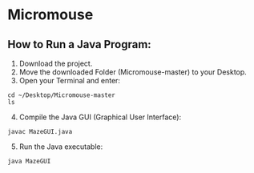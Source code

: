 # Micromouse

## How to Run a Java Program:
    
1.  Download the project.
2.  Move the downloaded Folder (Micromouse-master) to your Desktop.
3.  Open your Terminal and enter:
```
cd ~/Desktop/Micromouse-master
ls
```
4. Compile the Java GUI (Graphical User Interface):
```
javac MazeGUI.java
```
5. Run the Java executable: 
```
java MazeGUI
```
